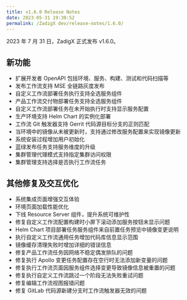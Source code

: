 ```yaml
---
title: v1.6.0 Release Notes
date: 2023-05-31 19:30:52
permalink: /ZadigX dev/release-notes/1.6.0/
---
```


2023 年 7 月 31 日，ZadigX 正式发布 v1.6.0。

## 新功能


- 扩展开发者 OpenAPI 包括环境、服务、构建、测试和代码扫描等
- 发布工作流支持 MSE 全链路灰度发布
- 自定义工作流部署任务执行支持全选服务组件
- 产品工作流交付物部署任务支持全选服务组件
- 自定义工作流部署任务在未开始执行时支持显示服务配置
- 生产环境支持 Helm Chart 的实例化部署
- 工作流 Git 触发器支持 Gerrit 代码源目标分支的正则匹配
- 当环境中的镜像从未被更新时，支持通过修改服务配置来实现镜像更新
- 系统安装过程增加用户初始化
- 蓝绿发布任务支持服务维度的升级
- 集群管理代理模式支持指定集群访问权限 
- 集群管理支持选择是否执行工作流任务 

## 其他修复及交互优化

- 系统集成页面增强交互体验
- 环境页面加载性能优化
- 下线 Resource Server 组件，提升系统可维护性
- 修复自定义工作流配置构建时小屏下滚动添加服务按钮未显示问题
- Helm Chart 项目部署任务服务组件来自前置任务预览中镜像变更说明
- 执行自定义工作流通用任务增加代码库信息显示范围
- 镜像缓存清理失败时增加详细的错误信息
- 修复产品工作流任务因网络不稳定偶发排队的问题
- 修复执行 Apollo 变更任务配置存在空行时无法添加新变量的问题
- 修复执行工作流页面因服务组件选择变更导致镜像信息被重置的问题
- 修复执行自定义工作流跳过一个阶段无法失败重试问题
- 修复编辑工作流视图报错问题
- 修复 GitLab 代码源新建分支时工作流触发器无效的问题

<!-- ## 业务变更声明
TODO：OpenAPI 的字段变更说明
TODO：下线 Resource Server 组件，挂接集群中的 resource-server 不想看到的话手动删除即可
-->

